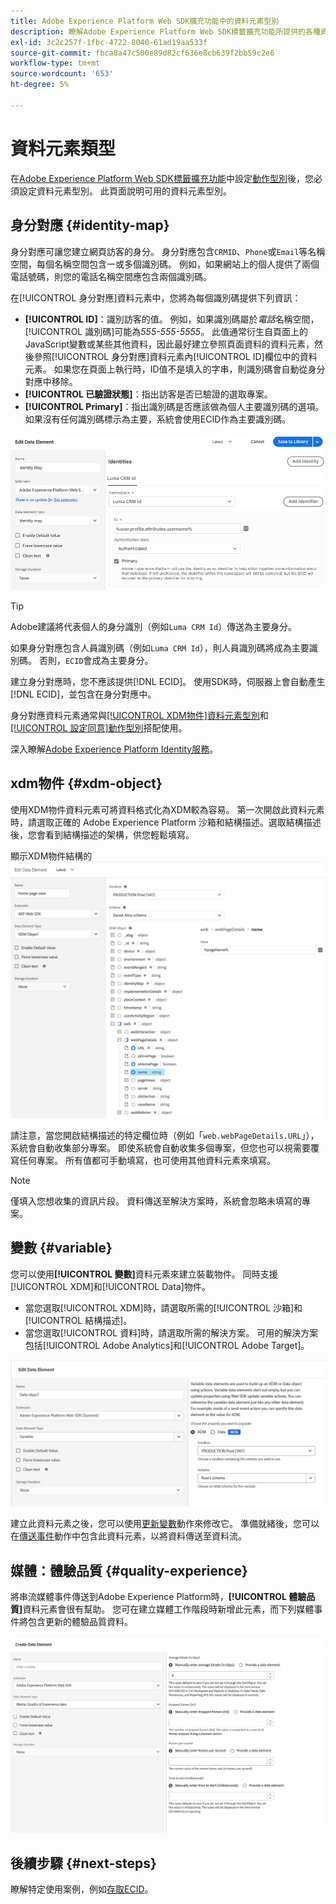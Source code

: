```yaml
---
title: Adobe Experience Platform Web SDK擴充功能中的資料元素型別
description: 瞭解Adobe Experience Platform Web SDK標籤擴充功能所提供的各種資料元素型別。
exl-id: 3c2c257f-1fbc-4722-8040-61ad19aa533f
source-git-commit: fbca8a47c500e89d82cf636e8cb639f2bb59c2e6
workflow-type: tm+mt
source-wordcount: '653'
ht-degree: 5%

---
```



# 資料元素類型

在[Adobe Experience Platform Web SDK標籤擴充功能](web-sdk-extension-configuration.md)中設定[動作型別](action-types.md)後，您必須設定資料元素型別。 此頁面說明可用的資料元素型別。

## 身分對應 {#identity-map}

身分對應可讓您建立網頁訪客的身分。 身分對應包含`CRMID`、`Phone`或`Email`等名稱空間，每個名稱空間包含一或多個識別碼。 例如，如果網站上的個人提供了兩個電話號碼，則您的電話名稱空間應包含兩個識別碼。

在[!UICONTROL 身分對應]資料元素中，您將為每個識別碼提供下列資訊：

* **[!UICONTROL ID]**：識別訪客的值。 例如，如果識別碼屬於&#x200B;_電話_&#x200B;名稱空間，[!UICONTROL 識別碼]可能為&#x200B;_555-555-5555_。 此值通常衍生自頁面上的JavaScript變數或某些其他資料，因此最好建立參照頁面資料的資料元素，然後參照[!UICONTROL 身分對應]資料元素內[!UICONTROL ID]欄位中的資料元素。 如果您在頁面上執行時，ID值不是填入的字串，則識別碼會自動從身分對應中移除。
* **[!UICONTROL 已驗證狀態]**：指出訪客是否已驗證的選取專案。
* **[!UICONTROL Primary]**：指出識別碼是否應該做為個人主要識別碼的選項。 如果沒有任何識別碼標示為主要，系統會使用ECID作為主要識別碼。

![顯示[編輯資料元素]畫面的UI影像。](assets/identity-map-data-element.png)

>[!TIP]
>
>Adobe建議將代表個人的身分識別（例如`Luma CRM Id`）傳送為主要身分。
>
>如果身分對應包含人員識別碼（例如`Luma CRM Id`），則人員識別碼將成為主要識別碼。 否則，`ECID`會成為主要身分。

建立身分對應時，您不應該提供[!DNL ECID]。 使用SDK時，伺服器上會自動產生[!DNL ECID]，並包含在身分對應中。

身分對應資料元素通常與[[!UICONTROL XDM物件]資料元素型別](#xdm-object)和[[!UICONTROL 設定同意]動作型別](action-types.md#set-consent)搭配使用。

深入瞭解[Adobe Experience Platform Identity服務](../../../../identity-service/home.md)。

## xdm物件 {#xdm-object}

使用XDM物件資料元素可將資料格式化為XDM較為容易。 第一次開啟此資料元素時，請選取正確的 Adobe Experience Platform 沙箱和結構描述。選取結構描述後，您會看到結構描述的架構，供您輕鬆填寫。

顯示XDM物件結構的![UI影像。](assets/XDM-object.png)

請注意，當您開啟結構描述的特定欄位時（例如「`web.webPageDetails.URL`」），系統會自動收集部分專案。 即使系統會自動收集多個專案，但您也可以視需要覆寫任何專案。 所有值都可手動填寫，也可使用其他資料元素來填寫。

>[!NOTE]
>
>僅填入您想收集的資訊片段。 資料傳送至解決方案時，系統會忽略未填寫的專案。

## 變數 {#variable}

您可以使用&#x200B;**[!UICONTROL 變數]**&#x200B;資料元素來建立裝載物件。 同時支援[!UICONTROL XDM]和[!UICONTROL Data]物件。

* 當您選取[!UICONTROL XDM]時，請選取所需的[!UICONTROL 沙箱]和[!UICONTROL 結構描述]。
* 當您選取[!UICONTROL 資料]時，請選取所需的解決方案。 可用的解決方案包括[!UICONTROL Adobe Analytics]和[!UICONTROL Adobe Target]。

![顯示資料元素選項的標籤UI影像。](assets/variable-data-element.png)

建立此資料元素之後，您可以使用[更新變數](./action-types.md#update-variable)動作來修改它。 準備就緒後，您可以在[傳送事件](./action-types.md#send-event)動作中包含此資料元素，以將資料傳送至資料流。

## 媒體：體驗品質 {#quality-experience}

將串流媒體事件傳送到Adobe Experience Platform時，**[!UICONTROL 體驗品質]**&#x200B;資料元素會很有幫助。 您可在建立媒體工作階段時新增此元素，而下列媒體事件將包含更新的體驗品質資料。

![顯示[建立體驗資料元素品質]畫面的UI影像。](assets/qoe-data-element.png)

## 後續步驟 {#next-steps}

瞭解特定使用案例，例如[存取ECID](accessing-the-ecid.md)。
